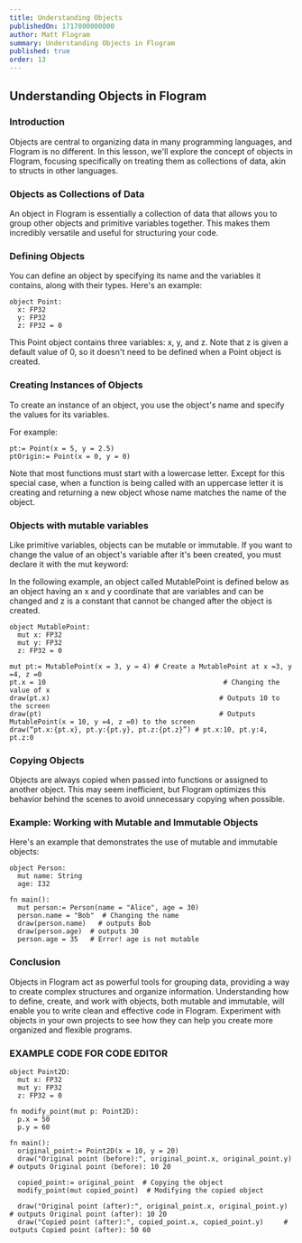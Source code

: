 ```yaml
---
title: Understanding Objects
publishedOn: 1717800000000
author: Matt Flogram
summary: Understanding Objects in Flogram
published: true
order: 13
---
```


<h2>Understanding Objects in Flogram</h2>

<h3>Introduction</h3>

Objects are central to organizing data in many programming languages, and Flogram is no different. In this lesson, we'll explore the concept of objects in Flogram, focusing specifically on treating them as collections of data, akin to structs in other languages.

<h3>Objects as Collections of Data</h3>

An object in Flogram is essentially a collection of data that allows you to group other objects and primitive variables together. This makes them incredibly versatile and useful for structuring your code.

<h3>Defining Objects</h3>

You can define an object by specifying its name and the variables it contains, along with their types. Here's an example:

```
object Point:
  x: FP32
  y: FP32
  z: FP32 = 0
```

This Point object contains three variables: x, y, and z. Note that z is given a default value of 0, so it doesn't need to be defined when a Point object is created.

<h3>Creating Instances of Objects</h3>

To create an instance of an object, you use the object's name and specify the values for its variables.

For example:
```
pt:= Point(x = 5, y = 2.5)
ptOrigin:= Point(x = 0, y = 0)
```
Note that most functions must start with a lowercase letter. Except for this special case, when a function is being called with an uppercase letter it is creating and returning a new object whose name matches the name of the object.

<h3>Objects with mutable variables</h3>

Like primitive variables, objects can be mutable or immutable. If you want to change the value of an object's variable after it's been created, you must declare it with the mut keyword:

In the following example, an object called MutablePoint is defined below as an object having an x and y coordinate that are variables and can be changed and z is a constant that cannot be changed after the object is created.

```
object MutablePoint:
  mut x: FP32
  mut y: FP32
  z: FP32 = 0

mut pt:= MutablePoint(x = 3, y = 4) # Create a MutablePoint at x =3, y =4, z =0
pt.x = 10                                            # Changing the value of x
draw(pt.x)                                          # Outputs 10 to the screen
draw(pt)                                            # Outputs MutablePoint(x = 10, y =4, z =0) to the screen
draw(“pt.x:{pt.x}, pt.y:{pt.y}, pt.z:{pt.z}”) # pt.x:10, pt.y:4, pt.z:0

```

<h3>Copying Objects</h3>

Objects are always copied when passed into functions or assigned to another object. This may seem inefficient, but Flogram optimizes this behavior behind the scenes to avoid unnecessary copying when possible.

<h3>Example: Working with Mutable and Immutable Objects</h3>

Here's an example that demonstrates the use of mutable and immutable objects:

```
object Person:
  mut name: String
  age: I32

fn main():
  mut person:= Person(name = "Alice", age = 30)
  person.name = "Bob"  # Changing the name
  draw(person.name)   # outputs Bob
  draw(person.age)  # outputs 30
  person.age = 35   # Error! age is not mutable
```

<h3>Conclusion</h3>

Objects in Flogram act as powerful tools for grouping data, providing a way to create complex structures and organize information. Understanding how to define, create, and work with objects, both mutable and immutable, will enable you to write clean and effective code in Flogram. Experiment with objects in your own projects to see how they can help you create more organized and flexible programs.


<h3>EXAMPLE CODE FOR CODE EDITOR</h3>

```
object Point2D:
  mut x: FP32
  mut y: FP32
  z: FP32 = 0

fn modify_point(mut p: Point2D):
  p.x = 50
  p.y = 60
  
fn main():
  original_point:= Point2D(x = 10, y = 20)
  draw("Original point (before):", original_point.x, original_point.y) # outputs Original point (before): 10 20

  copied_point:= original_point  # Copying the object
  modify_point(mut copied_point)  # Modifying the copied object

  draw("Original point (after):", original_point.x, original_point.y) # outputs Original point (after): 10 20
  draw("Copied point (after):", copied_point.x, copied_point.y)     # outputs Copied point (after): 50 60
```
